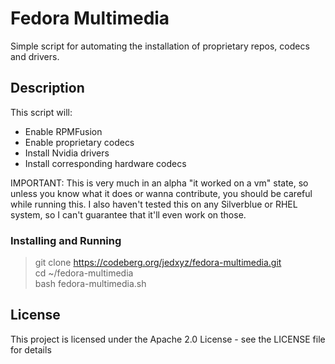 # Fedora Multimedia

Simple script for automating the installation of proprietary repos, codecs and drivers. 

## Description

This script will:
- Enable RPMFusion
- Enable proprietary codecs
- Install Nvidia drivers
- Install corresponding hardware codecs

IMPORTANT: This is very much in an alpha "it worked on a vm" state, so unless you know what it does or wanna contribute, you should be careful while running this. I also haven't tested this on any Silverblue or RHEL system, so I can't guarantee that it'll even work on those.

### Installing and Running

> git clone https://codeberg.org/jedxyz/fedora-multimedia.git  
> cd ~/fedora-multimedia  
> bash fedora-multimedia.sh  

## License

This project is licensed under the Apache 2.0 License - see the LICENSE file for details
